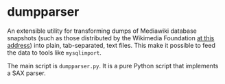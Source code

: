dumpparser
==========

An extensible utility for transforming dumps of Mediawiki database snapshots
(such as those distributed by the Wikimedia Foundation
[at this address](http://dumps.wikimedia.org)) into plain, tab-separated, text
files. This make it possible to feed the data to tools like `mysqlimport`.

The main script is `dumpparser.py`. It is a pure Python script that implements a
SAX parser.
